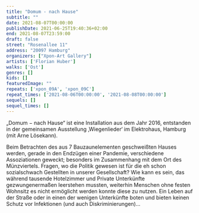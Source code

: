 ```yaml
---
title: "Domum - nach Hause"
subtitle: ""
date: 2021-08-07T00:00:00
publishDate: 2021-06-25T19:40:36+02:00
end: 2021-08-07T23:59:00
draft: false
street: "Rosenallee 11"
address: "20097 Hamburg"
organizers: ["Xpon-Art Gallery"]
artists: ['Florian Huber']
walks: ['Ost']
genres: []
kids: []
featuredImage: ""
repeats: ['xpon_09A', 'xpon_09C']
repeat_times: ['2021-08-06T00:00:00', '2021-08-08T00:00:00']
sequels: []
sequel_times: []
---
```


„Domum − nach Hause“ ist eine Installation aus dem Jahr 2016, entstanden in der gemeinsamen Ausstellung ‚Wiegenlieder‘ im Elektrohaus, Hamburg (mit Arne Lösekann).

Beim Betrachten des aus 7 Bauzaunelementen geschweißten Hauses werden, gerade in den Endzügen einer Pandemie, verschiedene Assoziationen geweckt; besonders im Zusammenhang mit dem Ort des Münzviertels. Fragen, wo die Politik gewesen ist für die eh schon sozialschwach Gestellten in unserer Gesellschaft? Wie kann es sein, das während tausende Hotelzimmer und Private Unterkünfte gezwungenermaßen leerstehen mussten, weiterhin Menschen ohne festen Wohnsitz es nicht ermöglicht werden konnte diese zu nutzen. Ein Leben auf der Straße oder in einen der wenigen Unterkünfte boten und bieten keinen Schutz vor Infektionen (und auch Diskriminierungen)...
